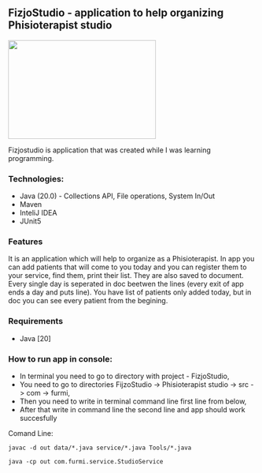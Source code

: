 ## FizjoStudio - application to help organizing Phisioterapist studio

<img src="https://github.com/Furmi37/FizjoStudio/assets/147946906/b111700d-9bd2-4f95-9903-d4cb8a4acdf2" width="300" height="200" />

Fizjostudio is application that was created while I was learning programming. 

### Technologies:
- Java (20.0) - Collections API, File operations, System In/Out
- Maven
- InteliJ IDEA
- JUnit5 

### Features
It is an application which will help to organize as a Phisioterapist. In app you can add patients that will come to you today and you can register them to your service, find them, print their list. They are also saved to document. Every single day is seperated in doc beetwen the lines (every exit of app ends a day and puts line). You have list of patients only added today, but in doc you can see every patient from the begining.

### Requirements
- Java [20]

### How to run app in console:

- In terminal you need to go to directory with project - FizjoStudio,
- You need to go to directories FijzoStudio -> Phisioterapist studio -> src -> com -> furmi,
- Then you need to write in terminal command line first line from below,
- After that write in command line the second line and app should work succesfully
  
Comand Line:
```
javac -d out data/*.java service/*.java Tools/*.java
```
```
java -cp out com.furmi.service.StudioService
```
